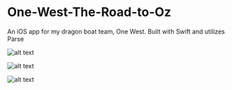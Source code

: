 # One-West-The-Road-to-Oz
An iOS app for my dragon boat team, One West.  Built with Swift and utilizes Parse

![alt text](http://i.imgur.com/YzzhBAA.png "Screenshot 1")

![alt text](http://i.imgur.com/LGRqKJe.png "Screenshot 2")

![alt text](http://i.imgur.com/Y1iZhuR.png "Screenshot 3")
